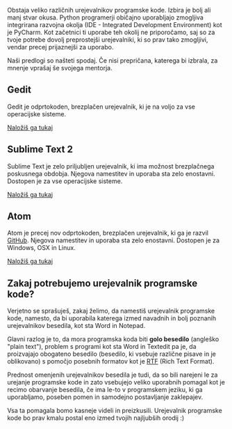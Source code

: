 Obstaja veliko različnih urejevalnikov programske kode. Izbira je bolj ali manj stvar okusa. Python programerji običajno uporabljajo zmogljiva integrirana razvojna okolja (IDE - Integrated Development Environment) kot je PyCharm. Kot začetnici ti uporabe teh okolij ne priporočamo, saj so za tvoje potrebe dovolj preprostejši urejevalniki, ki so prav tako zmogljivi, vendar precej prijaznejši za uporabo.

Naši predlogi so našteti spodaj. Če nisi prepričana, katerega bi izbrala, za mnenje vprašaj še svojega mentorja.

## Gedit

Gedit je odprtokoden, brezplačen urejevalnik, ki je na voljo za vse operacijske sisteme.

[Naložiš ga tukaj](https://wiki.gnome.org/Apps/Gedit#Download)

## Sublime Text 2

Sublime Text je zelo priljubljen urejevalnik, ki ima možnost brezplačnega poskusnega obdobja. Njegova namestitev in uporaba sta zelo enostavni. Dostopen je za vse operacijske sisteme.

[Naložiš ga tukaj](http://www.sublimetext.com/2)

## Atom

Atom je precej nov odprtokoden, brezplačen urejevalnik, ki ga je razvil [GitHub](http://github.com/). Njegova namestitev in uporaba sta zelo enostavni. Dostopen je za Windows, OSX in Linux.

[Naložiš ga tukaj](https://atom.io/)

## Zakaj potrebujemo urejevalnik programske kode?

Verjetno se sprašuješ, zakaj želimo, da namestiš urejevalnik programske kode, namesto, da bi uporabila katerega izmed navadnih in bolj poznanih urejevalnikov besedila, kot sta Word in Notepad.

Glavni razlog je to, da mora programska koda biti **golo besedilo** (angleško "plain text"), problem s programi kot sta Word in Textedit pa je, da proizvajajo obogateno besedilo (besedilo, ki vsebuje različne pisave in je oblikovano) s pomočjo posebnih formatov kot je [RTF](https://en.wikipedia.org/wiki/Rich_Text_Format) (Rich Text Format).

Prednost omenjenih urejevalnikov besedila je tudi, da so bili narejeni le za urejanje programske kode in zato vsebujejo veliko uporabnih pomagal kot je recimo obarvanje besedila, če ima le-to v programskem jeziku, ki ga uporabljamo, poseben pomen in samodejno postavljanje zaklepajev.

Vsa ta pomagala bomo kasneje videli in preizkusili. Urejevalnik programske kode bo prav kmalu postal eno izmed tvojih najljubših orodij :)